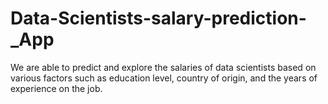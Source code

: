 # Data-Scientists-salary-prediction-_App
We are able to predict and explore the salaries of data scientists based on various factors such as education level, country of origin, and the years of experience on the job.
